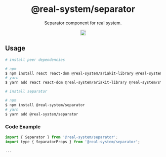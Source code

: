 <h1 align="center">@real-system/separator</h1>
<p align="center">Separator component for real system.</p>
<p align="center">
<a href="https://www.npmjs.com/package/@real-system/separator"><img src="https://badgen.net/npm/v/@real-system/separator?label=&icon=npm&color=blue" alt="npm version" height="18"/></a>
</p>

## Usage

```bash
# install peer dependencies

# npm
$ npm install react react-dom @real-system/ariakit-library @real-system/styling-library @real-system/theme-library @real-system/box-primitive
# yarn
$ yarn add react react-dom @real-system/ariakit-library @real-system/styling-library @real-system/theme-library @real-system/box-primitive

# install separator

# npm
$ npm install @real-system/separator
# yarn
$ yarn add @real-system/separator
```

### Code Example

```javascript
import { Separator } from '@real-system/separator';
import type { SeparatorProps } from '@real-system/separator';

...

```
